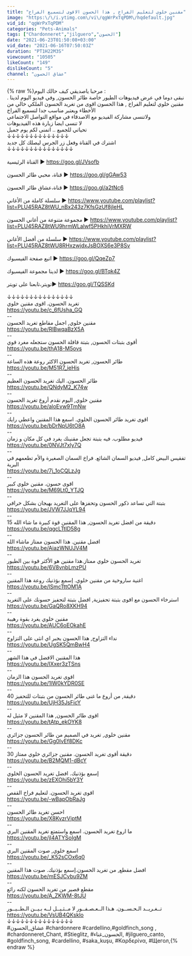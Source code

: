 ```yaml
---
title: "مقنين خلوي لتعليم الفراخ , هذا الحسون الاقوى لتسميع الفراخ"
image: "https:\/\/i.ytimg.com\/vi\/qgWrPxTqPDM\/hqdefault.jpg"
vid_id: "qgWrPxTqPDM"
categories: "Pets-Animals"
tags: ["Chardonneret","jilguero","الحسون"]
date: "2021-06-23T01:50:08+03:00"
vid_date: "2021-06-16T07:50:03Z"
duration: "PT1H22M3S"
viewcount: "10505"
likeCount: "149"
dislikeCount: "5"
channel: "عشاق الحسون"
---
```

{% raw %}مرحبا ياصديقي كيف حالك اليوم :<br />نبقى دوما في عرض فيديوهات الطيور خاصة طائر الحسون, وفي فيديو اليوم لدينا . مقنين خلوي لتعليم الفراخ , هذا الحسون اقوى من تغريد الحسون الملكي خالي من الأخطاء ويعتبر مناسب جدا لتسميع الفراخ<br />ولاتنسى مشاركة الفيديو مع الاصدقاء في مواقع التواصل الاجتماعي<br />لا تنسى ايضا زيارة هذه الفيديوهات<br />تحياتي للجميع .. اتمنى لكم يوم جميل<br />↓↓↓↓↓↓↓↓↓↓↓↓↓↓<br />اشترك في القناة وفعل زر الجرس ليصلك كل جديد<br />↓↓↓↓↓↓↓↓↓↓↓↓↓↓↓<br /><br />القناة الرئيسية ► <a rel="nofollow" target="blank" href="https://goo.gl/JVsofb">https://goo.gl/JVsofb</a><br /><br />قناة، محبي طائر الحسون ► <a rel="nofollow" target="blank" href="https://goo.gl/gGAw53">https://goo.gl/gGAw53</a><br /><br />قناة،عشاق طائر الحسون ► <a rel="nofollow" target="blank" href="https://goo.gl/a2tNc6">https://goo.gl/a2tNc6</a><br /><br />سلسلة كاملة من الأغاني ► <a rel="nofollow" target="blank" href="https://www.youtube.com/playlist?list=PLU45RAZ8tWU_nBx243z7KfsGzUf8jIeHL">https://www.youtube.com/playlist?list=PLU45RAZ8tWU_nBx243z7KfsGzUf8jIeHL</a><br /><br />مجموعة متنوعة من أغاني الحسون ► <a rel="nofollow" target="blank" href="https://www.youtube.com/playlist?list=PLU45RAZ8tWU9hrmWLaIwf5PHkhiVrMXRW">https://www.youtube.com/playlist?list=PLU45RAZ8tWU9hrmWLaIwf5PHkhiVrMXRW</a><br /><br />سلسلة من أفضل الأغاني ► <a rel="nofollow" target="blank" href="https://www.youtube.com/playlist?list=PLU45RAZ8tWU8RHxzwjdxJsBOXS6e3P8Sv">https://www.youtube.com/playlist?list=PLU45RAZ8tWU8RHxzwjdxJsBOXS6e3P8Sv</a><br /><br />اتبع صفحة الفيسبوك ► <a rel="nofollow" target="blank" href="https://goo.gl/QqeZp7">https://goo.gl/QqeZp7</a> <br /><br />لدينا مجموعة الفيسبوك ► <a rel="nofollow" target="blank" href="https://goo.gl/BTqk4Z">https://goo.gl/BTqk4Z</a><br /><br />تويتر،تابعنا على تويتر► <a rel="nofollow" target="blank" href="https://goo.gl/TQSSKd">https://goo.gl/TQSSKd</a><br /><br />↓↓↓↓↓↓↓↓↓↓↓↓↓↓↓<br />تغريد الحسون. اقوى مقنين خلوي<br /><a rel="nofollow" target="blank" href="https://youtu.be/c_6fUsha_GQ">https://youtu.be/c_6fUsha_GQ</a><br />--<br />مقنين خلوي, اجمل مقاطع تغريد الحسون<br /><a rel="nofollow" target="blank" href="https://youtu.be/RlBwqaBzX5A">https://youtu.be/RlBwqaBzX5A</a><br />--<br />أقوى بتبتات الحسون, بتبتة قافلة الحسون ستجعله مغرد قوي<br /><a rel="nofollow" target="blank" href="https://youtu.be/thA18-M5ovs">https://youtu.be/thA18-M5ovs</a><br />--<br />طائر الحسون, تغريد الحسون الاكثر روعة هذه الساعة<br /><a rel="nofollow" target="blank" href="https://youtu.be/M51R7_ieHis">https://youtu.be/M51R7_ieHis</a><br />--<br />طائر الحسون. اليك تغريد الحسون العظيم<br /><a rel="nofollow" target="blank" href="https://youtu.be/QNdyM2_K74w">https://youtu.be/QNdyM2_K74w</a><br />--<br />مقنين خلوي, اليوم نقدم أروع تغريد الحسون<br /><a rel="nofollow" target="blank" href="https://youtu.be/aloEvw9TmNw">https://youtu.be/aloEvw9TmNw</a><br />--<br />اقوى تغريد طائر الحسون الخلوي. اسمع هذا المقنين واعطي رايك<br /><a rel="nofollow" target="blank" href="https://youtu.be/bDrNpU6tO8A">https://youtu.be/bDrNpU6tO8A</a><br />--<br />فيديو مطلوب. فيه بتبتة تجعل مقنينك يغرد في كل مكان و زمان<br /><a rel="nofollow" target="blank" href="https://youtu.be/0NVJt7xly7Q">https://youtu.be/0NVJt7xly7Q</a><br />--<br />تفقيس البيض كامل, فيديو السمان الشائع. فراخ السمان الصغيرة والأم تطعمهم في البرية<br /><a rel="nofollow" target="blank" href="https://youtu.be/7j_1oCQLzJg">https://youtu.be/7j_1oCQLzJg</a><br />--<br />اقوى حسون. مقنين خلوي كبير<br /><a rel="nofollow" target="blank" href="https://youtu.be/M69Lt0_YTJQ">https://youtu.be/M69Lt0_YTJQ</a><br />--<br />بتبتة التي تساعد ذكور الحسون وتحفزها على التغريد بهيجان بشكل خرافي<br /><a rel="nofollow" target="blank" href="https://youtu.be/JVW7JJqYL94">https://youtu.be/JVW7JJqYL94</a><br />--<br />15 دقيقة من افضل تغريد الحسون, هذا المقنين قوة كبيرة ما شاء الله<br /><a rel="nofollow" target="blank" href="https://youtu.be/qgcLTtID58g">https://youtu.be/qgcLTtID58g</a><br />--<br />افضل مقنين. هذا الحسون ممتاز ماشاء الله<br /><a rel="nofollow" target="blank" href="https://youtu.be/AiazWNUJV4M">https://youtu.be/AiazWNUJV4M</a><br />--<br />تغريد الحسون خلوي ممتاز.هذا مقنين هو الأكثر قوة بين الطيور<br /><a rel="nofollow" target="blank" href="https://youtu.be/6V8vnbLmzPU">https://youtu.be/6V8vnbLmzPU</a><br />--<br />اغنية ساروخية من مقنين خلوي. إسمع بؤذنيك روعة هذا المقنين<br /><a rel="nofollow" target="blank" href="https://youtu.be/lSmcTttOM1A">https://youtu.be/lSmcTttOM1A</a><br />--<br />استرخاء الحسون مع اقوى بتبتة تحفيزية, افضل بتبتة لتحفيز حسونك على التغريد<br /><a rel="nofollow" target="blank" href="https://youtu.be/GaQRo8XKH94">https://youtu.be/GaQRo8XKH94</a><br />--<br />مقنين خلوي يغرد بقوة رهيبة<br /><a rel="nofollow" target="blank" href="https://youtu.be/AUC6oEOkahE">https://youtu.be/AUC6oEOkahE</a><br />--<br />نداء التزاوج, هذا الحسون يجبر اي انثى على التزاوج<br /><a rel="nofollow" target="blank" href="https://youtu.be/UgSK5QmBwH4">https://youtu.be/UgSK5QmBwH4</a><br />--<br />هذا المقنين الافضل في هذا الشهر<br /><a rel="nofollow" target="blank" href="https://youtu.be/IXxer3zTSns">https://youtu.be/IXxer3zTSns</a><br />--<br />اقوى تغريد الحسون هذا الزمان<br /><a rel="nofollow" target="blank" href="https://youtu.be/1lW0kYDR0SE">https://youtu.be/1lW0kYDR0SE</a><br />--<br />40 دقيقة, من أروع ما غنى طائر الحسون من بتبتات للتحفيز<br /><a rel="nofollow" target="blank" href="https://youtu.be/UjH35JsFicY">https://youtu.be/UjH35JsFicY</a><br />--<br />اقوى طائر الحسون, هذا المقنين لا مثيل له<br /><a rel="nofollow" target="blank" href="https://youtu.be/tAtp_ekOYK8">https://youtu.be/tAtp_ekOYK8</a><br />--<br />مقنين خلوي, تغريد في الصميم من طائر الحسون جزائري<br /><a rel="nofollow" target="blank" href="https://youtu.be/Gg0IvEf8DKc">https://youtu.be/Gg0IvEf8DKc</a><br />--<br />30 دقيقة أقوى تغريد الحسون. مقنين جزائري خلوي ممتاز<br /><a rel="nofollow" target="blank" href="https://youtu.be/B2MQM1-dBcY">https://youtu.be/B2MQM1-dBcY</a><br />--<br />إسمع بؤذنيك. افضل تغريد الحسون الخلوي<br /><a rel="nofollow" target="blank" href="https://youtu.be/zEXOhi5bY3Y">https://youtu.be/zEXOhi5bY3Y</a><br />--<br />اقوى تغريد الحسون. لتعليم فراخ القفص<br /><a rel="nofollow" target="blank" href="https://youtu.be/-wBapObRaJg">https://youtu.be/-wBapObRaJg</a><br />--<br />احسن تغريد طائر الحسون<br /><a rel="nofollow" target="blank" href="https://youtu.be/X8KvzrViptM">https://youtu.be/X8KvzrViptM</a><br />--<br />ما اروع تغريد الحسون. اسمع واستمتع تغريد المقنين البري<br /><a rel="nofollow" target="blank" href="https://youtu.be/jl4ATYSoIgM">https://youtu.be/jl4ATYSoIgM</a><br />--<br />اسمع خلوي, صوت المقنين البري<br /><a rel="nofollow" target="blank" href="https://youtu.be/_K52sCOx6q0">https://youtu.be/_K52sCOx6q0</a><br />--<br />افضل مقطع, من تغريد الحسون.إسمع بؤذنيك. صوت هذا المقنين<br /><a rel="nofollow" target="blank" href="https://youtu.be/mESJCvbu9ZM">https://youtu.be/mESJCvbu9ZM</a><br />--<br />مقطع قصير من تغريد الحسون لكنه رائع<br /><a rel="nofollow" target="blank" href="https://youtu.be/A_ZKWM-8tJU">https://youtu.be/A_ZKWM-8tJU</a><br />--<br />تــغـريــد الـحـســون. هـذا الــعـصـفــور لا مــثـيــل لــه بـيــن الـطــيــور<br /><a rel="nofollow" target="blank" href="https://youtu.be/VsUB4QKsklo">https://youtu.be/VsUB4QKsklo</a><br />↓↓↓↓↓↓↓↓↓↓↓↓↓↓↓<br />#عشاق_الحسون #chardonnere #cardellino,#goldfinch_song , #chardonneret_Chant, #Stieglitz, #الحسون_غناء, #jilguero_canto, #goldfinch_song, #cardellino, #saka_kuşu, #Καρδερίνα, #Щегол,{% endraw %}
